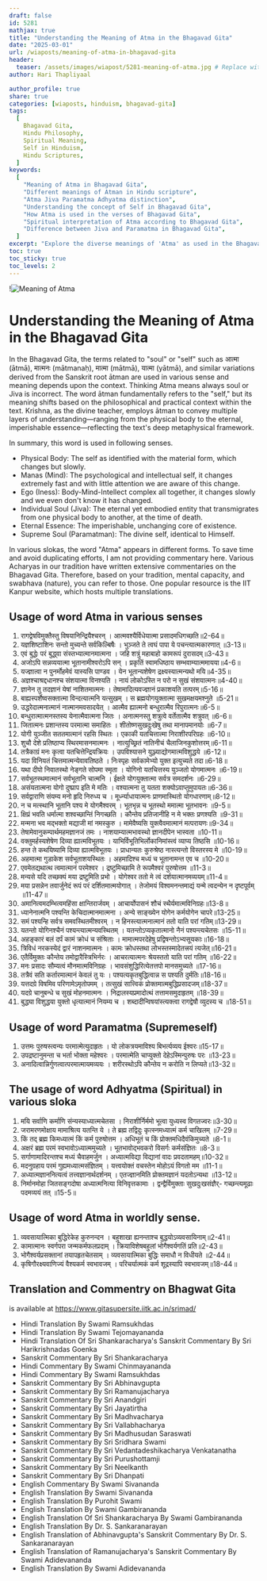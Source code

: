 ```yaml
---
draft: false
id: 5281
mathjax: true
title: "Understanding the Meaning of Atma in the Bhagavad Gita"
date: "2025-03-01"
url: /wiaposts/meaning-of-atma-in-bhagavad-gita
header:
  teaser: /assets/images/wiapost/5281-meaning-of-atma.jpg # Replace with an appropriate image if you have one.
author: Hari Thapliyaal

author_profile: true
share: true
categories: [wiaposts, hinduism, bhagavad-gita]
tags:
  [
    Bhagavad Gita,
    Hindu Philosophy,
    Spiritual Meaning,
    Self in Hinduism,
    Hindu Scriptures,
  ]
keywords:
  [
    "Meaning of Atma in Bhagavad Gita",
    "Different meanings of Atman in Hindu scripture",
    "Atma Jiva Paramatma Adhyatma distinction",
    "Understanding the concept of Self in Bhagavad Gita",
    "How Atma is used in the verses of Bhagavad Gita",
    "Spiritual interpretation of Atma according to Bhagavad Gita",
    "Difference between Jiva and Paramatma in Bhagavad Gita",
  ]
excerpt: "Explore the diverse meanings of 'Atma' as used in the Bhagavad Gita, from the physical body to the eternal soul. Understand the context and interpretations of Atma, Jiva, Paramatma, and Adhyatma with key shlokas."
toc: true
toc_sticky: true
toc_levels: 2
---
```


!![Meaning of Atma](/assets/images/wiapost/5281-meaning-of-atma.jpg)

# Understanding the Meaning of Atma in the Bhagavad Gita


In the Bhagavad Gita, the terms related to "soul" or "self" such as आत्मा (ātmā), मात्मनः (mātmanaḥ), मात्मा (mātmā), यात्मा (yātmā), and similar variations derived from the Sanskrit root ātman are used in various sense and meaning depends upon the context. Thinking Atma means always soul or Jiva is incorrect. The word ātman fundamentally refers to the "self," but its meaning shifts based on the philosophical and practical context within the text. Krishna, as the divine teacher, employs ātman to convey multiple layers of understanding—ranging from the physical body to the eternal, imperishable essence—reflecting the text's deep metaphysical framework.

In summary, this word is used in following senses.
- Physical Body: The self as identified with the material form, which changes but slowly.
- Manas (Mind): The psychological and intellectual self, it changes extremely fast and with little attention we are aware of this change.
- Ego (Iness): Body-Mind-Intellect complex all together, it changes slowly and we even don't know it has changed.
- Individual Soul (Jiva): The eternal yet embodied entity that transmigrates from one physical body to another, at the time of death.
- Eternal Essence: The imperishable, unchanging core of existence.
- Supreme Soul (Paramatman): The divine self, identical to Himself.

In various slokas, the word "Atma" appears in different forms. To save time and avoid duplicating efforts, I am not providing commentary here. Various Acharyas in our tradition have written extensive commentaries on the Bhagavad Gita. Therefore, based on your tradition, mental capacity, and swabhava (nature), you can refer to those. One popular resource is the IIT Kanpur website, which hosts multiple translations.

## Usage of word Atma in various senses

1. रागद्वेषविमुक्तैस्तु विषयानिन्द्रियैश्चरन् । आत्मवश्यैर्विधेयात्मा प्रसादमधिगच्छति॥2-64॥   
1. यज्ञशिष्टाशिनः सन्तो मुच्यन्ते सर्वकिल्बिषैः । भुञ्जते ते त्वघं पापा ये पचन्त्यात्मकारणात् ॥3-13॥   
1. एवं बुद्धेः परं बुद्ध्वा संस्तभ्यात्मानमात्मना । जहि शत्रुं महाबाहो कामरूपं दुरासदम्॥3-43॥   
1. अजोऽपि सन्नव्ययात्मा भूतानामीश्वरोऽपि सन् । प्रकृतिं स्वामधिष्ठाय सम्भवाम्यात्ममायया॥4-6॥   
1. यज्ज्ञात्वा न पुनर्मोहमेवं यास्यसि पाण्डव । येन भूतान्यशेषेण द्रक्ष्यस्यात्मन्यथो मयि॥4-35॥   
1. अज्ञश्चाश्रद्दधानश्च संशयात्मा विनश्यति । नायं लोकोऽस्ति न परो न सुखं संशयात्मनः॥4-40॥   
1. ज्ञानेन तु तदज्ञानं येषां नाशितमात्मनः । तेषामादित्यवज्ज्ञानं प्रकाशयति तत्परम्॥5-16॥   
1. बाह्यस्पर्शेष्वसक्तात्मा विन्दत्यात्मनि यत्सुखम् । स ब्रह्मयोगयुक्तात्मा सुखमक्षयमश्नुते ॥5-21॥   
1. उद्धरेदात्मनात्मानं नात्मानमवसादयेत् । आत्मैव ह्यात्मनो बन्धुरात्मैव रिपुरात्मनः॥6-5॥   
1. बन्धुरात्मात्मनस्तस्य येनात्मैवात्मना जितः । अनात्मनस्तु शत्रुत्वे वर्तेतात्मैव शत्रुवत् ॥6-6॥   
1. जितात्मनः प्रशान्तस्य परमात्मा समाहितः । शीतोष्णसुखदुःखेषु तथा मानापमानयोः ॥6-7॥   
1. योगी युञ्जीत सततमात्मानं रहसि स्थितः । एकाकी यतचित्तात्मा निराशीरपरिग्रहः ॥6-10॥   
1. शुचौ देशे प्रतिष्ठाप्य स्थिरमासनमात्मनः । नात्युच्छ्रितं नातिनीचं चैलाजिनकुशोत्तरम्॥6-11॥   
1. तत्रैकाग्रं मनः कृत्वा यतचित्तेन्द्रियक्रियः । उपविश्यासने युञ्ज्याद्योगमात्मविशुद्धये ॥6-12॥   
1. यदा विनियतं चित्तमात्मन्येवावतिष्ठते । निःस्पृहः सर्वकामेभ्यो युक्त इत्युच्यते तदा॥6-18॥   
1. यथा दीपो निवातस्थो नेङ्गते सोपमा स्मृता । योगिनो यतचित्तस्य युञ्जतो योगमात्मनः ॥6-19॥   
1. सर्वभूतस्थमात्मानं सर्वभूतानि चात्मनि । ईक्षते योगयुक्तात्मा सर्वत्र समदर्शनः ॥6-29॥   
1. असंयतात्मना योगो दुष्प्राप इति मे मतिः । वश्यात्मना तु यतता शक्योऽवाप्तुमुपायतः॥6-36॥   
1. सर्वद्वाराणि संयम्य मनो हृदि निरुध्य च । मूर्ध्न्याधायात्मनः प्राणमास्थितो योगधारणाम्॥8-12॥   
1. न च मत्स्थानि भूतानि पश्य मे योगमैश्वरम् । भूतभृन्न च भूतस्थो ममात्मा भूतभावनः ॥9-5॥   
1. क्षिप्रं भवति धर्मात्मा शश्वच्छान्तिं निगच्छति । कौन्तेय प्रतिजानीहि न मे भक्तः प्रणश्यति ॥9-31॥   
1. मन्मना भव मद्भक्तो मद्याजी मां नमस्कुरु । मामेवैष्यसि युक्त्वैवमात्मानं मत्परायणः॥9-34॥   
1. तेषामेवानुकम्पार्थमहमज्ञानजं तमः । नाशयाम्यात्मभावस्थो ज्ञानदीपेन भास्वता ॥10-11॥   
1. वक्तुमर्हस्यशेषेण दिव्या ह्यात्मविभूतयः । याभिर्विभूतिभिर्लोकानिमांस्त्वं व्याप्य तिष्ठसि ॥10-16॥   
1. हन्त ते कथयिष्यामि दिव्या ह्यात्मविभूतयः । प्राधान्यतः कुरुश्रेष्ठ नास्त्यन्तो विस्तरस्य मे ॥10-19॥   
1. अहमात्मा गुडाकेश सर्वभूताशयस्थितः । अहमादिश्च मध्यं च भूतानामन्त एव च ॥10-20॥   
1. एवमेतद्यथात्थ त्वमात्मानं परमेश्वर । द्रष्टुमिच्छामि ते रूपमैश्वरं पुरुषोत्तम ॥11-3॥   
1. मन्यसे यदि तच्छक्यं मया द्रष्टुमिति प्रभो । योगेश्वर ततो मे त्वं दर्शयात्मानमव्ययम्॥11-4॥   
1. मया प्रसन्नेन तवार्जुनेदं रूपं परं दर्शितमात्मयोगात् । तेजोमयं विश्वमनन्तमाद्यं यन्मे त्वदन्येन न दृष्टपूर्वम् ॥11-47॥   
1. अमानित्वमदम्भित्वमहिंसा क्षान्तिरार्जवम् । आचार्योपासनं शौचं स्थैर्यमात्मविनिग्रहः॥13-8॥   
1. ध्यानेनात्मनि पश्यन्ति केचिदात्मानमात्मना । अन्ये साङ्ख्येन योगेन कर्मयोगेन चापरे॥13-25॥   
1. समं पश्यन्हि सर्वत्र समवस्थितमीश्वरम् । न हिनस्त्यात्मनात्मानं ततो याति परां गतिम्॥13-29॥   
1. यतन्तो योगिनश्चैनं पश्यन्त्यात्मन्यवस्थितम् । यतन्तोऽप्यकृतात्मानो नैनं पश्यन्त्यचेतसः ॥15-11॥   
1. अहङ्कारं बलं दर्पं कामं क्रोधं च संश्रिताः । मामात्मपरदेहेषु प्रद्विषन्तोऽभ्यसूयकाः॥16-18॥   
1. त्रिविधं नरकस्येदं द्वारं नाशनमात्मनः । कामः क्रोधस्तथा लोभस्तस्मादेतत्त्रयं त्यजेत्॥16-21॥   
1. एतैर्विमुक्तः कौन्तेय तमोद्वारैस्त्रिभिर्नरः । आचरत्यात्मनः श्रेयस्ततो याति परां गतिम् ॥16-22॥   
1. मनः प्रसादः सौम्यत्वं मौनमात्मविनिग्रहः । भावसंशुद्धिरित्येतत्तपो मानसमुच्यते ॥17-16॥   
1. तत्रैवं सति कर्तारमात्मानं केवलं तु यः । पश्यत्यकृतबुद्धित्वान्न स पश्यति दुर्मतिः॥18-16॥   
1. यत्तदग्रे विषमिव परिणामेऽमृतोपमम् । तत्सुखं सात्त्विकं प्रोक्तमात्मबुद्धिप्रसादजम्॥18-37॥   
1. यदग्रे चानुबन्धे च सुखं मोहनमात्मनः । निद्रालस्यप्रमादोत्थं तत्तामसमुदाहृतम् ॥18-39॥   
1. बुद्ध्या विशुद्धया युक्तो धृत्यात्मानं नियम्य च । शब्दादीन्विषयांस्त्यक्त्वा रागद्वेषौ व्युदस्य च ॥18-51॥   
  
## Usage of word Paramatma (Supremeself)
1. उत्तमः पुरुषस्त्वन्यः परमात्मेत्युदाहृतः । यो लोकत्रयमाविश्य बिभर्त्यव्यय ईश्वरः॥15-17॥   
1. उपद्रष्टानुमन्ता च भर्ता भोक्ता महेश्वरः । परमात्मेति चाप्युक्तो देहेऽस्मिन्पुरुषः परः ॥13-23॥   
1. अनादित्वान्निर्गुणत्वात्परमात्मायमव्ययः । शरीरस्थोऽपि कौन्तेय न करोति न लिप्यते॥13-32॥   
 
## The usage of word Adhyatma (Spiritual) in various sloka
1. मयि सर्वाणि कर्माणि संन्यस्याध्यात्मचेतसा । निराशीर्निर्ममो भूत्वा युध्यस्व विगतज्वरः॥3-30॥   
1. जरामरणमोक्षाय मामाश्रित्य यतन्ति ये । ते ब्रह्म तद्विदुः कृत्स्नमध्यात्मं कर्म चाखिलम् ॥7-29॥   
1. किं तद् ब्रह्म किमध्यात्मं किं कर्म पुरुषोत्तम । अधिभूतं च किं प्रोक्तमधिदैवंकिमुच्यते ॥8-1॥   
1. अक्षरं ब्रह्म परमं स्वभावोऽध्यात्ममुच्यते । भूतभावोद्भवकरो विसर्गः कर्मसंज्ञितः ॥8-3॥   
1. सर्गाणामादिरन्तश्च मध्यं चैवाहमर्जुन । अध्यात्मविद्या विद्यानां वादः प्रवदतामहम्॥10-32॥   
1. मदनुग्रहाय परमं गुह्यमध्यात्मसंज्ञितम् । यत्त्वयोक्तं वचस्तेन मोहोऽयं विगतो मम ॥11-1॥   
1. अध्यात्मज्ञाननित्यत्वं तत्त्वज्ञानार्थदर्शनम् । एतज्ज्ञानमिति प्रोक्तमज्ञानं यदतोऽन्यथा ॥13-12॥   
1. निर्मानमोहा जितसङ्गदोषा अध्यात्मनित्या विनिवृत्तकामाः । द्वन्द्वैर्विमुक्ताः सुखदुःखसंज्ञैर्- गच्छन्त्यमूढाः पदमव्ययं तत् ॥15-5॥   

## Usage of word Atma in worldly sense.
1. व्यवसायात्मिका बुद्धिरेकेह कुरुनन्दन । बहुशाखा ह्यनन्ताश्च बुद्धयोऽव्यवसायिनाम्॥2-41॥   
1. कामात्मानः स्वर्गपरा जन्मकर्मफलप्रदाम् । क्रियाविशेषबहुलां भोगैश्वर्यगतिं प्रति॥2-43॥   
1. भोगैश्वर्यप्रसक्तानां तयापहृतचेतसाम् । व्यवसायात्मिका बुद्धिः समाधौ न विधीयते ॥2-44॥   
1. कृषिगौरक्ष्यवाणिज्यं वैश्यकर्म स्वभावजम् । परिचर्यात्मकं कर्म शूद्रस्यापि स्वभावजम्॥18-44॥ 

## Translation and Commentry on Bhagwat Gita
 is available at https://www.gitasupersite.iitk.ac.in/srimad/

- Hindi Translation By Swami Ramsukhdas
-  Hindi Translation By Swami Tejomayananda
-  Hindi Translation Of Sri Shankaracharya's Sanskrit Commentary By Sri Harikrishnadas Goenka
-  Sanskrit Commentary By Sri Shankaracharya
-  Hindi Commentary By Swami Chinmayananda
-  Hindi Commentary By Swami Ramsukhdas
-  Sanskrit Commentary By Sri Abhinavgupta
-  Sanskrit Commentary By Sri Ramanujacharya
-  Sanskrit Commentary By Sri Anandgiri
-  Sanskrit Commentary By Sri Jayatirtha
-  Sanskrit Commentary By Sri Madhvacharya
-  Sanskrit Commentary By Sri Vallabhacharya
-  Sanskrit Commentary By Sri Madhusudan Saraswati
-  Sanskrit Commentary By Sri Sridhara Swami
-  Sanskrit Commentary By Sri Vedantadeshikacharya Venkatanatha
-  Sanskrit Commentary By Sri Purushottamji
-  Sanskrit Commentary By Sri Neelkanth
-  Sanskrit Commentary By Sri Dhanpati
-  English Commentary By Swami Sivananda
-  English Translation By Swami Sivananda
-  English Translation By Purohit Swami
-  English Translation By Swami Gambirananda
-  English Translation Of Sri Shankaracharya By Swami Gambirananda
-  English Translation By Dr. S. Sankaranarayan
-  English Translation of Abhinavgupta's Sanskrit Commentary By Dr. S. Sankaranarayan
-  English Translation of Ramanujacharya's Sanskrit Commentary By Swami Adidevananda
-  English Translation By Swami Adidevananda